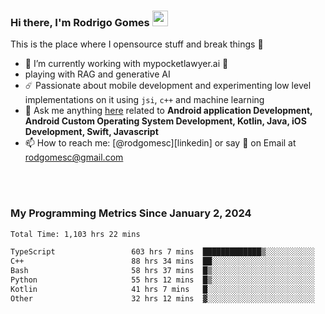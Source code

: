 
### Hi there, I'm Rodrigo Gomes <img src="https://media.giphy.com/media/hvRJCLFzcasrR4ia7z/giphy.gif" width="25px">
This is the place where I opensource stuff and break things 🤣
- 🔭 I’m currently working with mypocketlawyer.ai 💜
- playing with RAG and generative AI
- ☄️ Passionate about mobile development and experimenting low level implementations on it using `jsi`, `c++` and machine learning
- 💬 Ask me anything [here](https://github.com/rodgomesc/rodgomesc/issues) related to <b>Android application Development, Android Custom Operating System Development, Kotlin, Java, iOS Development, Swift, Javascript</b>
- 📫 How to reach me: [@rodgomesc][linkedin] or say 👋 on Email at [rodgomesc@gmail.com](mailto:rodgomesc@gmail.com)


<br/>

<!-- 
<picture>
  <img src="/github-metrics.svg" alt="Metrics">
</picture>
-->

</br>

### My Programming Metrics Since January 2, 2024 


<!--START_SECTION:waka-->

```txt
Total Time: 1,103 hrs 22 mins

TypeScript                 603 hrs 7 mins  █████████████▒░░░░░░░░░░░   53.11 %
C++                        88 hrs 34 mins  ██░░░░░░░░░░░░░░░░░░░░░░░   07.80 %
Bash                       58 hrs 37 mins  █▒░░░░░░░░░░░░░░░░░░░░░░░   05.16 %
Python                     55 hrs 12 mins  █▒░░░░░░░░░░░░░░░░░░░░░░░   04.86 %
Kotlin                     41 hrs 7 mins   █░░░░░░░░░░░░░░░░░░░░░░░░   03.62 %
Other                      32 hrs 12 mins  ▓░░░░░░░░░░░░░░░░░░░░░░░░   02.84 %
```

<!--END_SECTION:waka-->
